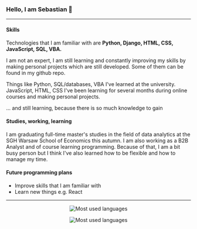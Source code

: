 ### Hello, I am Sebastian 👋
<hr></hr>

#### Skills
<p>Technologies that I am familiar with are <b>Python, Django, HTML, CSS, JavaScript, SQL, VBA.</b></p>
  <p>I am not an expert, I am still learning and constantly improving my skills by making personal projects which are still developed. Some of them can be found in my github repo.</p>
<p>Things like Python, SQL/databases, VBA I've learned at the university. JavaScript, HTML, CSS I've been learning for several months during online courses and making personal projects.</p>
<p>... and still learning, because there is so much knowledge to gain</p>

#### Studies, working, learning
<p>I am graduating full-time master's studies in the field of data analytics at the SGH Warsaw School of Economics this autumn. I am also working as a B2B Analyst and of course learning programming. Because of that, I am a bit busy person but I think I've also learned how to be flexible and how to manage my time.</p>

#### Future programming plans
<ul>
  <li>Improve skills that I am familiar with</li>
  <li>Learn new things e.g. React</li>
 </ul>

<hr></hr>

<p align="center"><img src="https://github-readme-stats.vercel.app/api/top-langs/?username=sebastian-ml&theme=prussian" alt="Most used languages"/></p>
<p align="center"><img src="https://github-readme-stats.vercel.app/api?username=sebastian-ml&theme=prussian" alt="Most used languages"/></p>

<!--
**sebastian-ml/sebastian-ml** is a ✨ _special_ ✨ repository because its `README.md` (this file) appears on your GitHub profile.

Here are some ideas to get you started:

- 🔭 I’m currently working on ...
- 🌱 I’m currently learning ...
- 👯 I’m looking to collaborate on ...
- 🤔 I’m looking for help with ...
- 💬 Ask me about ...
- 📫 How to reach me: ...
- 😄 Pronouns: ...
- ⚡ Fun fact: ...
-->
